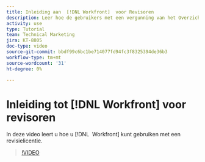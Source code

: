 ```yaml
---
title: Inleiding aan  [!DNL Workfront]  voor Revisoren
description: Leer hoe de gebruikers met een vergunning van het Overzicht  [!DNL &#x200B; Workfront] kunnen gebruiken.
activity: use
type: Tutorial
team: Technical Marketing
jira: KT-8805
doc-type: video
source-git-commit: bbdf99c6bc1be714077fd94fc3f8325394de36b3
workflow-type: tm+mt
source-wordcount: '31'
ht-degree: 0%

---
```


# Inleiding tot [!DNL Workfront] voor revisoren

In deze video leert u hoe u [!DNL &#x200B; Workfront] kunt gebruiken met een revisielicentie.

>[!VIDEO](https://video.tv.adobe.com/v/3438692/?quality=12&learn=on&enablevpops=1&captions=dut)
